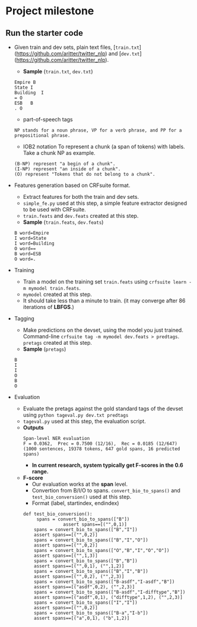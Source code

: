 # Project milestone

## Run the starter code

* Given train and dev sets, plain text files, [`train.txt`] (https://github.com/aritter/twitter_nlp) and [`dev.txt`] (https://github.com/aritter/twitter_nlp).
  + __Sample__ (`train.txt`, `dev.txt`)
  <pre><code>Empire	B
  State	I
  Building	I
  =	O
  ESB	B
  .	O</code></pre>
  + part-of-speech tags
  <pre><code>NP stands for a noun phrase, VP for a verb phrase, and PP for a prepositional phrase.</code></pre>
  + IOB2 notation
  To represent a chunk (a span of tokens) with labels. Take a chunk NP as example.
  <pre><code>(B-NP) represent "a begin of a chunk".
  (I-NP) represent "an inside of a chunk".
  (O) represent "Tokens that do not belong to a chunk".</code></pre> 

* Features generation based on CRFsuite format. 
  + Extract features for both the train and dev sets. 
  + `simple_fe.py` used at this step, a simple feature extractor designed to be used with CRFsuite.
  + `train.feats` and `dev.feats` created at this step.
  + __Sample__ (`train.feats`, `dev.feats`)
  <pre><code>B word=Empire
  I	word=State
  I	word=Building
  O	word==
  B	word=ESB
  O	word=.</code></pre>

* Training
  + Train a model on the training set `train.feats` using `crfsuite learn -m mymodel train.feats`.
  + `mymodel` created at this step.
  + It should take less than a minute to train. (it may converge after 86 iterations of __LBFGS__.)

* Tagging
  + Make predictions on the devset, using the model you just trained. Command-line `crfsuite tag -m mymodel dev.feats > predtags`. `pretags` created at this step.
  + __Sample__ (`pretags`)
  <pre><code>B
  I
  I
  O
  B
  O</code></pre>

* Evaluation
  + Evaluate the pretags against the gold standard tags of the devset using `python tageval.py dev.txt predtags`
  + `tageval.py` used at this step, the evaluation script.
  + __Outputs__
    <pre><code>Span-level NER evaluation
    F = 0.0362,  Prec = 0.7500 (12/16),  Rec = 0.0185 (12/647)
    (1000 sentences, 19378 tokens, 647 gold spans, 16 predicted spans)</code></pre>
    - __In current research, system typically get F-scores in the 0.6 range.__
  + __F-score__
    - Our evaluation works at the __span__ level.
    - Convertion from B/I/O to spans. `convert_bio_to_spans()` and `test_bio_conversion()` used at this step.
    - Format (label, startindex, endindex)
    <pre><code>def test_bio_conversion():
         spans = convert_bio_to_spans(["B"])
                   assert spans==[("",0,1)]
        spans = convert_bio_to_spans(["B","I"])
        assert spans==[("",0,2)]
        spans = convert_bio_to_spans(["B","I","O"])
        assert spans==[("",0,2)]
        spans = convert_bio_to_spans(["O","B","I","O","O"])
        assert spans==[("",1,3)]
        spans = convert_bio_to_spans(["B","B"])
        assert spans==[("",0,1), ("",1,2)]
        spans = convert_bio_to_spans(["B","I","B"])
        assert spans==[("",0,2), ("",2,3)]
        spans = convert_bio_to_spans(["B-asdf","I-asdf","B"])
        assert spans==[("asdf",0,2), ("",2,3)]
        spans = convert_bio_to_spans(["B-asdf","I-difftype","B"])
        assert spans==[("asdf",0,1), ("difftype",1,2), ("",2,3)]
        spans = convert_bio_to_spans(["I","I"])
        assert spans==[("",0,2)]
        spans = convert_bio_to_spans(["B-a","I-b"])
        assert spans==[("a",0,1), ("b",1,2)]</code></pre>
